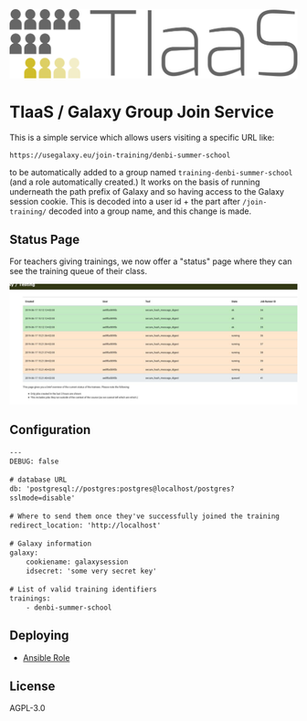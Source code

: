 ![](./images/logo.png)

# TIaaS / Galaxy Group Join Service

This is a simple service which allows users visiting a specific URL like:

```
https://usegalaxy.eu/join-training/denbi-summer-school
```

to be automatically added to a group named `training-denbi-summer-school` (and
a role automatically created.) It works on the basis of running underneath the
path prefix of Galaxy and so having access to the Galaxy session cookie. This
is decoded into a user id + the part after `/join-training/` decoded into a
group name, and this change is made.

## Status Page

For teachers giving trainings, we now offer a "status" page where they can see
the training queue of their class.

![](images/queue-status.jpg)

## Configuration

```
---
DEBUG: false

# database URL
db: 'postgresql://postgres:postgres@localhost/postgres?sslmode=disable'

# Where to send them once they've successfully joined the training
redirect_location: 'http://localhost'

# Galaxy information
galaxy:
    cookiename: galaxysession
    idsecret: 'some very secret key'

# List of valid training identifiers
trainings:
    - denbi-summer-school
```

## Deploying

- [Ansible Role](https://github.com/usegalaxy-eu/ansible-tiaas-group-join/)

## License

AGPL-3.0
